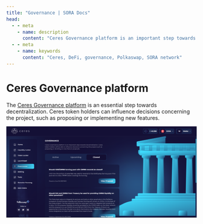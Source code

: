 ```yaml
---
title: "Governance | SORA Docs"
head:
  - - meta
    - name: description
      content: "Ceres Governance platform is an important step towards decentralization"
  - - meta
    - name: keywords
      content: "Ceres, DeFi, governance, Polkaswap, SORA network"
---
```


# Ceres Governance platform

The [Ceres Governance platform](https://dapps.cerestoken.io/governance) is an essential step towards decentralization.
Ceres token holders can influence decisions concerning the project, such as proposing or implementing new features.

![](../.gitbook/assets/governance.png)
